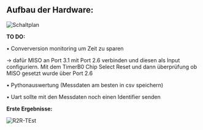 ## Aufbau der Hardware:  

![Schaltplan](https://github.com/LeoKnopGIT/R2R_mit_PWM/blob/main/Schaltplan%20Hybrid%20DAC%20R2R_PWM.png)
    
 **TO DO:**  
 
• Converversion monitoring um Zeit zu sparen  

  -> dafür MISO an Port 3.1 mit Port 2.6 verbinden und diesen als Input configuriern. Mit dem TimerB0 Chip Select Reset und dann überprüfung ob MISO gesetzt wurde über Port 2.6  
  
• Pythonauswertung (Messdaten am besten in csv speichern)  

• Uart sollte mit den Messdaten noch einen Identifier senden  

 **Erste Ergebnisse:**  
 
 ![R2R-TEst](https://github.com/LeoKnopGIT/R2R_mit_PWM/blob/main/nurr2r.png)
